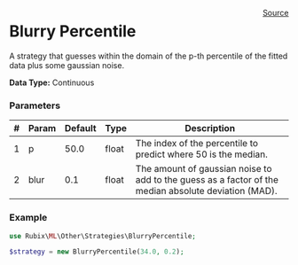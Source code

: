 <span style="float:right;"><a href="https://github.com/RubixML/RubixML/blob/master/src/Other/Strategies/BlurryPercentile.php">Source</a></span>

# Blurry Percentile
A strategy that guesses within the domain of the p-th percentile of the fitted data plus some gaussian noise.

**Data Type:** Continuous

### Parameters
| # | Param | Default | Type | Description |
|---|---|---|---|---|
| 1 | p | 50.0 | float | The index of the percentile to predict where 50 is the median. |
| 2 | blur | 0.1 | float | The amount of gaussian noise to add to the guess as a factor of the median absolute deviation (MAD). |

### Example
```php
use Rubix\ML\Other\Strategies\BlurryPercentile;

$strategy = new BlurryPercentile(34.0, 0.2);
```